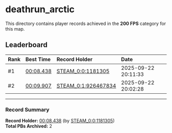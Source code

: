 # deathrun_arctic

This directory contains player records achieved in the **200 FPS** category for this map.

## Leaderboard

| Rank | Best Time | Record Holder | Date                |
| :--- | :-------- | :------------ | :------------------ |
| #1   | [00:08.438](./00008438_STEAM_0_0_1181305_20250922-201133.zip) | [STEAM_0:0:1181305](https://speedrun16.com/profile/STEAM_0:0:1181305)   | 2025-09-22 20:11:33 |
| #2   | [00:09.907](./00009907_STEAM_0_1_926467834_20250922-200228.zip) | [STEAM_0:1:926467834](https://speedrun16.com/profile/STEAM_0:1:926467834)   | 2025-09-22 20:02:28 |

---

### Record Summary
**Record Holder:** [00:08.438](./00008438_STEAM_0_0_1181305_20250922-201133.zip) (by [STEAM_0:0:1181305](https://speedrun16.com/profile/STEAM_0:0:1181305))  
**Total PBs Archived:** 2